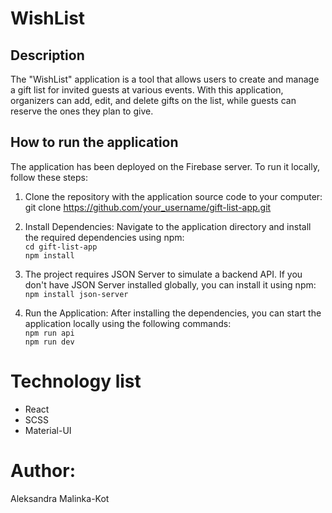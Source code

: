# WishList

## Description

The "WishList" application is a tool that allows users to create and manage a gift list for invited guests at various events. With this application, organizers can add, edit, and delete gifts on the list, while guests can reserve the ones they plan to give.

## How to run the application

The application has been deployed on the Firebase server. To run it locally, follow these steps:

1. Clone the repository with the application source code to your computer:
   git clone https://github.com/your_username/gift-list-app.git

2. Install Dependencies: Navigate to the application directory and install the required dependencies using npm:  
   `cd gift-list-app`  
   `npm install`

3. The project requires JSON Server to simulate a backend API. If you don't have JSON Server installed globally, you can install it using npm:  
   `npm install json-server`

4. Run the Application: After installing the dependencies, you can start the application locally using the following commands:  
   `npm run api`  
   `npm run dev`

# Technology list

-   React
-   SCSS
-   Material-UI

# Author:

Aleksandra Malinka-Kot
